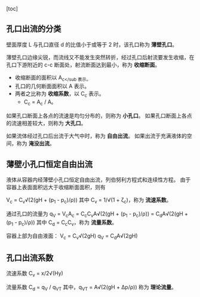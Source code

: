 [toc]

## 孔口出流的分类

壁面厚度 L 与孔口直径 d 的比值小于或等于 2 时，该孔口称为 **薄壁孔口**。

薄壁孔口边缘尖锐，而流线又不能发生突然转折，经过孔口后射流要发生收缩，在孔口下游附近的 c-c 断面处，射流断面达到最小，称为 **收缩断面**。

- 收缩断面的面积以 A<sub>c</sub 表示。
- 孔口的几何断面面积以 A 表示。
- 两者之比称为 **收缩系数**，以 C<sub>c</sub> 表示。
    - C<sub>c</sub> = A<sub>c</sub> / A。

如果孔口断面上各点的流速是均匀分布的，则称为 **小孔口**。
如果孔口断面上各点的流速相差较大，则称为 **大孔口**。

如果流体经过孔口后出流于大气中时，称为 **自由出流**。
如果出流于充满液体的空间，称为 **淹没出流**。

## 薄壁小孔口恒定自由出流

液体从容器内经薄壁小孔口恒定自由出流，列伯努利方程式和连续性方程。
由于容器上表面面积远大于收缩断面面积，则有

V<sub>c</sub> = C<sub>v</sub>&radic;(2(gH + (p<sub>1</sub> - p<sub>c</sub>)/&rho;))
其中 C<sub>v</sub> = 1/&radic;(1 + &zeta;<sub>c</sub>)，称为 **流速系数**。

通过孔口的流量为
q<sub>V</sub> = V<sub>c</sub>A<sub>c</sub> = C<sub>c</sub>C<sub>v</sub>A&radic;(2(gH + (p<sub>1</sub> - p<sub>c</sub>)/&rho;)) = C<sub>d</sub>A&radic;(2(gH + (p<sub>1</sub> - p<sub>c</sub>)/&rho;))
其中 C<sub>d</sub> = C<sub>c</sub>C<sub>v</sub>，称为 **流量系数**。

容器上部为自由液面：
V<sub>c</sub> = C<sub>v</sub>&radic;(2gH)
q<sub>V</sub> = C<sub>d</sub>A&radic;(2gH)

## 孔口出流系数

流速系数 C<sub>v</sub> = x/2&radic;(Hy)

流量系数 C<sub>d</sub> = q<sub>V</sub> / q<sub>VT</sub>
其中，q<sub>VT</sub> = A&radic;(2(gH + &Delta;p/&rho;)) 称为 **理论流量**。
